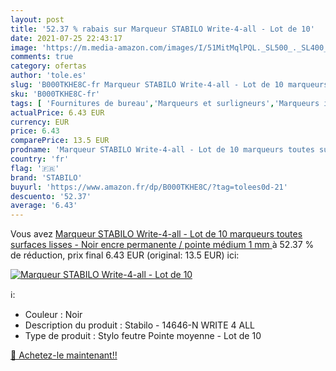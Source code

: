 ```yaml
---
layout: post
title: '52.37 % rabais sur Marqueur STABILO Write-4-all - Lot de 10'
date: 2021-07-25 22:43:17
image: 'https://m.media-amazon.com/images/I/51MitMqlPQL._SL500_._SL400_.jpg'
comments: true
category: ofertas
author: 'tole.es'
slug: 'B000TKHE8C-fr Marqueur STABILO Write-4-all - Lot de 10 marqueurs toutes...'
sku: 'B000TKHE8C-fr'
tags: [ 'Fournitures de bureau','Marqueurs et surligneurs','Marqueurs indélébiles et stylos-marqueurs','stabilo','Écriture', ]
actualPrice: 6.43 EUR
currency: EUR
price: 6.43
comparePrice: 13.5 EUR
prodname: 'Marqueur STABILO Write-4-all - Lot de 10 marqueurs toutes surfaces lisses - Noir  encre permanente / pointe médium 1 mm '
country: 'fr'
flag: '🇫🇷'
brand: 'STABILO'
buyurl: 'https://www.amazon.fr/dp/B000TKHE8C/?tag=tolees0d-21'
descuento: '52.37'
average: '6.43'
---
```


Vous avez [Marqueur STABILO Write-4-all - Lot de 10 marqueurs toutes surfaces lisses - Noir  encre permanente / pointe médium 1 mm ](https://www.amazon.fr/dp/B000TKHE8C/?tag=tolees0d-21)  à  52.37 % de réduction, prix final  6.43 EUR (original: 13.5 EUR) ici:

[![Marqueur STABILO Write-4-all - Lot de 10](https://m.media-amazon.com/images/I/51MitMqlPQL._SL500_._SL400_.jpg)](https://www.amazon.fr/dp/B000TKHE8C/?tag=tolees0d-21)

ℹ️:

- Couleur : Noir
- Description du produit : Stabilo - 14646-N WRITE 4 ALL
- Type de produit : Stylo feutre Pointe moyenne - Lot de 10

[🛒 Achetez-le maintenant!!](https://www.amazon.fr/dp/B000TKHE8C/?tag=tolees0d-21)
